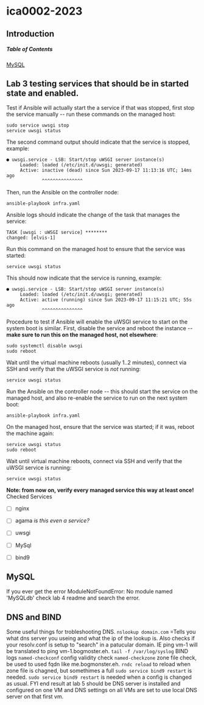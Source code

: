 # ica0002-2023
## Introduction

##### Table of Contents  
[MySQL](##MySQL)  

## Lab 3 testing services that should be in started state and enabled.

Test if Ansible will actually start the a service if that was stopped, first stop the service
manually -- run these commands on the managed host:

    sudo service uwsgi stop
    service uwsgi status

The second command output should indicate that the service is stopped, example:

    ● uwsgi.service - LSB: Start/stop uWSGI server instance(s)
         Loaded: loaded (/etc/init.d/uwsgi; generated)
         Active: inactive (dead) since Sun 2023-09-17 11:13:16 UTC; 14ms ago
                 ^^^^^^^^^^^^^^^


Then, run the Ansible on the controller node:

    ansible-playbook infra.yaml

Ansible logs should indicate the change of the task that manages the service:

    TASK [uwsgi : uWSGI service] ********
    changed: [elvis-1]

Run this command on the managed host to ensure that the service was started:

    service uwsgi status

This should now indicate that the service is running, example:

    ● uwsgi.service - LSB: Start/stop uWSGI server instance(s)
         Loaded: loaded (/etc/init.d/uwsgi; generated)
         Active: active (running) since Sun 2023-09-17 11:15:21 UTC; 55s ago
                 ^^^^^^^^^^^^^^^

Procedure to test if Ansible will enable the uWSGI service to start on the system boot is similar.
First, disable the service and reboot the instance --
**make sure to run this on the managed host, not elsewhere**:

    sudo systemctl disable uwsgi
    sudo reboot

Wait until the virtual machine reboots (usually 1..2 minutes), connect via SSH and verify that the
uWSGI service is _not_ running:

    service uwsgi status

Run the Ansible on the controller node -- this should start the service on the managed host, and
also re-enable the service to run on the next system boot:

    ansible-playbook infra.yaml

On the managed host, ensure that the service was started; if it was, reboot the machine again:

    service uwsgi status
    sudo reboot

Wait until virtual machine reboots, connect via SSH and verify that the uWSGI service is running:

    service uwsgi status

**Note: from now on, verify every managed service this way at least once!**
Checked Services
- [ ] nginx
- [ ] agama *is this even a service?*
- [ ] uwsgi
- [ ] MySql
- [ ] bind9




## MySQL
If you ever get the error ModuleNotFoundError: No module named 'MySQLdb' check lab 4 readme and search the error.

## DNS and BIND
Some useful things for trobleshooting DNS.
```nslookup domain.com``` =Tells you what dns server you useing and what the ip of the lookup is. Also checks if your resolv.conf is setup to "search" in a patucular domain. IE ping vm-1 will be translated to ping vm-1.bogmoster.eh. 
```tail -f /var/log/syslog``` BIND logs
```named-checkconf``` config validity check
```named-checkzone``` zone file check, be used to used fqdn like me.bogmonster.eh.
```rndc reload``` to reload when zone file is chagned, but somethimes a full ```sudo service bind9 restart``` is needed.
 ```sudo service bind9 restart``` is needed when a config is changed as usual. 
FYI end result at lab 5 should be DNS server is installed and configured on one VM and DNS settings on all VMs are set to use local DNS server on that first vm.